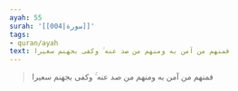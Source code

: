 ```yaml
---
ayah: 55
surah: '[[004|سورة]]'
tags:
- quran/ayah
text: فمنهم من آمن به ومنهم من صد عنه ۚ وكفى بجهنم سعيرا
---
```

> فمنهم من آمن به ومنهم من صد عنه ۚ وكفى بجهنم سعيرا
